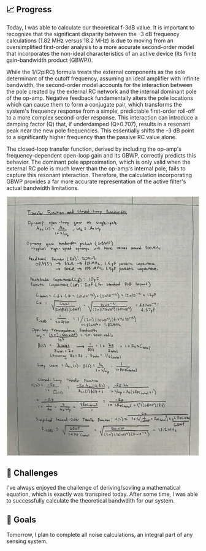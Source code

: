 ## 📈 Progress

Today, I was able to calculate our theoretical f-3dB value. It is important to recognize that the significant disparity between the -3 dB frequency calculations (1.82 MHz versus 18.2 MHz) is due to moving from an oversimplified first-order analysis to a more accurate second-order model that incorporates the non-ideal characteristics of an active device (its finite gain-bandwidth product (GBWP)). 

While the 1/(2piRC) formula treats the external components as the sole determinant of the cutoff frequency, assuming an ideal amplifier with infinite bandwidth, the second-order model accounts for the interaction between the pole created by the external RC network and the internal dominant pole of the op-amp. Negative feedback fundamentally alters the pole locations which can cause them to form a conjugate pair, which transforms the system's frequency response from a simple, predictable first-order roll-off to a more complex second-order response. This interaction can introduce a damping factor (Q) that, if underdamped (Q>0.707), results in a resonant peak near the new pole frequencies. This essentially shifts the -3 dB point to a significantly higher frequency than the passive RC value alone. 

The closed-loop transfer function, derived by including the op-amp's frequency-dependent open-loop gain and its GBWP, correctly predicts this behavior. The dominant pole approximation, which is only valid when the external RC pole is much lower than the op-amp's internal pole, fails to capture this resonant interaction. Therefore, the calculation incorporating GBWP provides a far more accurate representation of the active filter's actual bandwidth limitations.

<p align="center">
 <img src="./Images/Day10.jpg" alt="Day10" width="500"/>
</p>

## 🧩 Challenges

I've always enjoyed the challenge of deriving/sovling a mathematical equation, which is exactly was transpired today. After some time, I was able to successfully calculate the theoretical bandwdith for our system.

## 🥅 Goals

Tomorrow, I plan to complete all noise calculations, an integral part of any sensing system.
